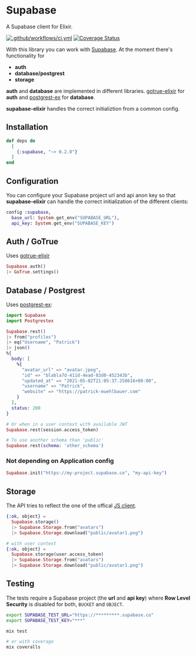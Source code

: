 # Supabase

A Supabase client for Elixir.

[![.github/workflows/ci.yml](https://github.com/treebee/supabase-elixir/actions/workflows/ci.yml/badge.svg)](https://github.com/treebee/supabase-elixir/actions/workflows/ci.yml) [![Coverage Status](https://coveralls.io/repos/github/treebee/supabase-elixir/badge.svg?branch=main)](https://coveralls.io/github/treebee/supabase-elixir?branch=main)

With this library you can work with [Supabase](https://supabase.io). At the moment there's
functionality for

- **auth**
- **database/postgrest**
- **storage**

**auth** and **database** are implemented in different libraries.
[gotrue-elixir](https://github.com/joshnuss/gotrue-elixir) for **auth** and
[postgrest-ex](https://github.com/J0/postgrest-ex) for **database**.

**supabase-elixir** handles the correct initializtion from a common config.

## Installation

```elixir
def deps do
  [
    {:supabase, "~> 0.2.0"}
  ]
end
```

## Configuration

You can configure your Supabase project url and api anon key so that **supabase-elixir**
can handle the correct initialization of the different clients:

```elixir
config :supabase,
  base_url: System.get_env("SUPABASE_URL"),
  api_key: System.get_env("SUPABASE_KEY")
```

## Auth / GoTrue

Uses [gotrue-elixir](https://github.com/joshnuss/gotrue-elixir)

```elixir
Supabase.auth()
|> GoTrue.settings()
```

## Database / Postgrest

Uses [postgrest-ex](https://github.com/J0/postgrest-ex):

```elixir
import Supabase
import Postgrestex

Supabase.rest()
|> from("profiles")
|> eq("Username", "Patrick")
|> json()
%{
  body: [
    %{
      "avatar_url" => "avatar.jpeg",
      "id" => "blabla7d-411d-4ead-83d0-452343b",
      "updated_at" => "2021-05-02T21:05:37.258616+00:00",
      "username" => "Patrick",
      "website" => "https://patrick-muehlbauer.com"
    }
  ],
  status: 200
}

# Or when in a user context with available JWT
Supabase.rest(session.access_token)

# To use another schema than 'public'
Supabase.rest(schema: 'other_schema')
```

### Not depending on Application config

```elixir
Supabase.init("https://my-project.supabase.co", "my-api-key")
```

## Storage

The API tries to reflect the one of the offical [JS client](https://github.com/supabase/storage-js).

```elixir
{:ok, object} =
  Supabase.storage()
  |> Supabase.Storage.from("avatars")
  |> Supabase.Storage.download("public/avatar1.png")

# with user context
{:ok, object} =
  Supabase.storage(user.access_token)
  |> Supabase.Storage.from("avatars")
  |> Supabase.Storage.download("public/avatar1.png")

```

## Testing

The tests require a Supabase project (the **url** and **api key**) where **Row Level Security** is disabled for both, `BUCKET` and `OBJECT`.

```bash
export SUPABASE_TEST_URL="https://*********.supabase.co"
export SUPABASE_TEST_KEY="***"

mix test

# or with coverage
mix coveralls
```
